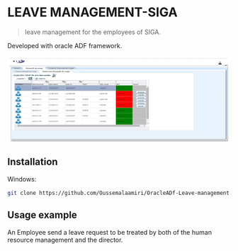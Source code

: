 # LEAVE MANAGEMENT-SIGA
> leave management for the employees of SIGA.


Developed with oracle ADF framework.

![](Capture3.JPG)

## Installation


Windows:

```sh
git clone https://github.com/Oussemalaamiri/OracleADf-Leave-management.git
```

## Usage example

An Employee send a leave request to be treated by both of the human resource management and the director.

